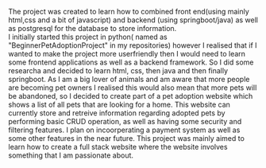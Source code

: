The project was created to learn how to combined front end(using mainly html,css and a bit of javascript) and backend (using springboot/java) as well as postgresql for the database to store information.  
I initially started this project in python( named as "BeginnerPetAdoptionProject" in my repositories) however I realised that if I wanted to make the project more userfriendly then I  would need to learn some frontend
applications as well as a backend framework. So I did some researcha and decided to learn html, css, then java and then finally springboot. As I am a big lover of animals and am aware that more people are becoming 
pet owners I realised this would also mean that more pets will be abandoned, so I decided to  create part of a pet adoption website which shows a list of all pets that are looking for a home. This website 
can currently  store and retreive information regarding adopted pets by performing  basic CRUD operation,  as well as having some security and  filtering features. I plan on incoorperating a payment system as well
as some other features in the near future. This project was mainly aimed to learn how to create a full stack website where the website involves something that I am passionate about. 
